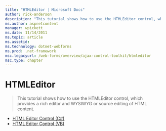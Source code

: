 ```yaml
---
title: "HTMLEditor | Microsoft Docs"
author: rick-anderson
description: "This tutorial shows how to use the HTMLEditor control, which provides a rich editor and WYSIWYG or source editing of HTML content."
ms.author: aspnetcontent
manager: wpickett
ms.date: 11/14/2011
ms.topic: article
ms.assetid: 
ms.technology: dotnet-webforms
ms.prod: .net-framework
msc.legacyurl: /web-forms/overview/ajax-control-toolkit/htmleditor
msc.type: chapter
---
```

HTMLEditor
====================
> This tutorial shows how to use the HTMLEditor control, which provides a rich editor and WYSIWYG or source editing of HTML content.


- [HTML Editor Control (C#)](how-do-i-use-the-html-editor-control-cs.md)
- [HTML Editor Control (VB)](how-do-i-use-the-html-editor-control-vb.md)